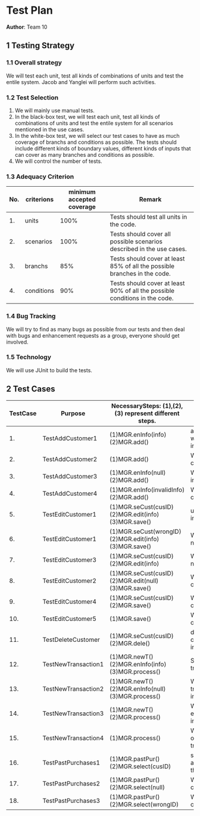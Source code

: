 # Test Plan

**Author**: Team 10

## 1 Testing Strategy

### 1.1 Overall strategy

We will test each unit, test all kinds of combinations of units and test the entile system.
Jacob and Yanglei will perform such activities.

### 1.2 Test Selection

1. We will mainly use manual tests.
2. In the black-box test, we will test each unit, test all kinds of combinations of units and test the entile system for all scenarios mentioned in the use cases.
3. In the white-box test, we will select our test cases to have as much coverage of branchs and conditions as possible. The tests should include different kinds of boundary values, different kinds of inputs that can cover as many branches and conditions as possible.
4. We will control the number of tests.


### 1.3 Adequacy Criterion

  No.   | criterions          | minimum accepted coverage    | Remark                                 
--------| --------------------|------------------------------|------------------------------------------------
1.      | units               | 100%                         | Tests should test all units in the code.
2.      | scenarios           | 100%                         | Tests should cover all possible scenarios described in the use cases.
3.      | branchs             | 85%                          | Tests should cover at least 85% of all the possible branches in the code.
4.      | conditions          | 90%                          | Tests should cover at least 90% of all the possible conditions in the code.


### 1.4 Bug Tracking

We will try to find as many bugs as possible from our tests and then deal with bugs and enhancement requests as a group, everyone should get involved.

### 1.5 Technology

We will use JUnit to build the tests.

## 2 Test Cases

TestCase| Purpose             | NecessarySteps: (1),(2),(3) represent different steps. |ExpectedResult                                   
--------| --------------------|--------------------------------------------------------|------------------------------------------------
1.      | TestAddCustomer1    | (1)MGR.enInfo(info) (2)MGR.add()                       | add a new customer with correct infomation     
2.      | TestAddCustomer2    | (1)MGR.add()                                           | WARNING:Must enter customer information!       
3.      | TestAddCustomer3    | (1)MGR.enInfo(null) (2)MGR.add()                       | WARNING:No information entered!                
4.      | TestAddCustomer4    | (1)MGR.enInfo(invalidInfo) (2)MGR.add()                | WARNING:Invalid customer information!
5.      | TestEditCustomer1   | (1)MGR.seCust(cusID) (2)MGR.edit(info) (3)MGR.save()   | update customer information
6.      | TestEditCustomer1   | (1)MGR.seCust(wrongID) (2)MGR.edit(info) (3)MGR.save() | WARNING:Customer not exist!
7.      | TestEditCustomer3   | (1)MGR.seCust(cusID) (2)MGR.edit(info)                 | WARNING:information not saved!
8.      | TestEditCustomer2   | (1)MGR.seCust(cusID) (2)MGR.edit(null) (3)MGR.save()   | WARNING:Nothing changed!
9.      | TestEditCustomer4   | (1)MGR.seCust(cusID) (2)MGR.save()                     | WARNING:Nothing changed!
10.     | TestEditCustomer5   | (1)MGR.save()                                          | WARNING:Nothing changed!
11.     | TestDeleteCustomer  | (1)MGR.seCust(cusID) (2)MGR.dele()                     | delete the selected customer's information
12.     | TestNewTransaction1 | (1)MGR.newT() (2)MGR.enInfo(info) (3)MGR.process()     | System creates a new transaction
13.     | TestNewTransaction2 | (1)MGR.newT() (2)MGR.enInfo(null) (3)MGR.process()     | WARNING:Invalid transaction information!
14.     | TestNewTransaction3 | (1)MGR.newT() (2)MGR.process()                         | WARNING:Please enter transaction information!
15.     | TestNewTransaction4 | (1)MGR.process()                                       | WARNING:Please first open a new transaction!
16.     | TestPastPurchases1  | (1)MGR.pastPur() (2)MGR.select(cusID)                  | system show a list of all past purchases of that custID
17.     | TestPastPurchases2  | (1)MGR.pastPur() (2)MGR.select(null)                   | WARNING:No customer is selected!
18.     | TestPastPurchases3  | (1)MGR.pastPur() (2)MGR.select(wrongID)                | WARNING:Selected customer not exist!
